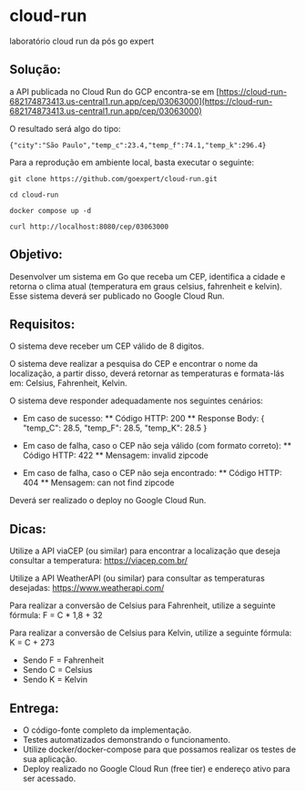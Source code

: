 # cloud-run

laboratório cloud run da pós go expert

## Solução:

a API publicada no Cloud Run do GCP encontra-se em [https://cloud-run-682174873413.us-central1.run.app/cep/03063000](https://cloud-run-682174873413.us-central1.run.app/cep/03063000)

O resultado será algo do tipo:

```shell
{"city":"São Paulo","temp_c":23.4,"temp_f":74.1,"temp_k":296.4}
```

Para a reprodução em ambiente local, basta executar o seguinte:

```shell
git clone https://github.com/goexpert/cloud-run.git

cd cloud-run

docker compose up -d

curl http://localhost:8080/cep/03063000
```



## Objetivo: 

Desenvolver um sistema em Go que receba um CEP, identifica a cidade e retorna o clima atual (temperatura em graus celsius, fahrenheit e kelvin). Esse sistema deverá ser publicado no Google Cloud Run.

## Requisitos:

O sistema deve receber um CEP válido de 8 digitos.

O sistema deve realizar a pesquisa do CEP e encontrar o nome da localização, a partir disso, deverá retornar as temperaturas e formata-lás em: Celsius, Fahrenheit, Kelvin.

O sistema deve responder adequadamente nos seguintes cenários:

* Em caso de sucesso:
** Código HTTP: 200
** Response Body: { "temp_C": 28.5, "temp_F": 28.5, "temp_K": 28.5 }

* Em caso de falha, caso o CEP não seja válido (com formato correto):
** Código HTTP: 422
** Mensagem: invalid zipcode

* ​​​Em caso de falha, caso o CEP não seja encontrado:
** Código HTTP: 404
** Mensagem: can not find zipcode

Deverá ser realizado o deploy no Google Cloud Run.

## Dicas:

Utilize a API viaCEP (ou similar) para encontrar a localização que deseja consultar a temperatura: https://viacep.com.br/

Utilize a API WeatherAPI (ou similar) para consultar as temperaturas desejadas: https://www.weatherapi.com/

Para realizar a conversão de Celsius para Fahrenheit, utilize a seguinte fórmula: F = C * 1,8 + 32

Para realizar a conversão de Celsius para Kelvin, utilize a seguinte fórmula: K = C + 273

* Sendo F = Fahrenheit
* Sendo C = Celsius
* Sendo K = Kelvin

## Entrega:

* O código-fonte completo da implementação.
* Testes automatizados demonstrando o funcionamento.
* Utilize docker/docker-compose para que possamos realizar os testes de sua aplicação.
* Deploy realizado no Google Cloud Run (free tier) e endereço ativo para ser acessado.
